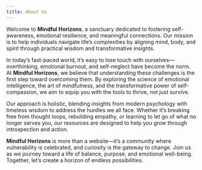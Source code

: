 ```yaml
---
title: About Us
---
```


Welcome to **Mindful Horizons**, a sanctuary dedicated to fostering self-awareness, emotional resilience, and meaningful connections. Our mission is to help individuals navigate life’s complexities by aligning mind, body, and spirit through practical wisdom and transformative insights.

In today’s fast-paced world, it’s easy to lose touch with ourselves—overthinking, emotional burnout, and self-neglect have become the norm. At **Mindful Horizons**, we believe that understanding these challenges is the first step toward overcoming them. By exploring the science of emotional intelligence, the art of mindfulness, and the transformative power of self-compassion, we aim to equip you with the tools to thrive, not just survive.

Our approach is holistic, blending insights from modern psychology with timeless wisdom to address the hurdles we all face. Whether it’s breaking free from thought loops, rebuilding empathy, or learning to let go of what no longer serves you, our resources are designed to help you grow through introspection and action.

**Mindful Horizons** is more than a website—it’s a community where vulnerability is celebrated, and curiosity is the gateway to change. Join us as we journey toward a life of balance, purpose, and emotional well-being. Together, let’s create a horizon of endless possibilities.
